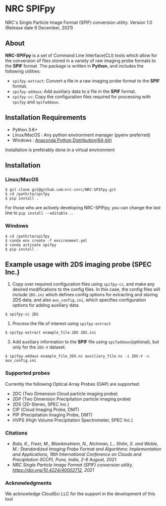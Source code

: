 # NRC SPIFpy

NRC's Single Particle Image Format (SPIF) conversion utility. 
Version 1.0 (Release date 9 December, 2021)

## About

**NRC-SPIFpy** is a set of Command Line Interface(CLI) tools which allow for the conversion of files stored in a 
variety of raw imaging probe formats to the **SPIF** format. The package is written in **Python**, 
and includes the following utilities:

- `spifpy-extract`: Convert a file in a raw imaging probe format to the **SPIF** format.
- `spifpy-addaux`: Add auxiliary data to a file in the **SPIF** format.
- `spifpy-cc`: Copy the configuration files required for processing with `spifpy` and `spifaddaux`.

## Installation Requirements
- Python 3.6+
- Linux/MacOS : Any python environment manager (pyenv preferred)
- Windows : [Anaconda Python Distribution(64-bit)](https://www.anaconda.com/products/individual)

Installation is preferably done in a virtual environment

## Installation

### Linux/MacOS
```
$ git clone git@github.com:nrc-cnrc/NRC-SPIFpy.git
$ cd /path/to/spifpy
$ pip install .
```
For those who are actively developing NRC-SPIFpy, you can change the last line to ```pip install --editable .```. 

### Windows

```
$ cd /path/to/spifpy
$ conda env create -f environment.yml
$ conda activate spifpy
$ pip install .
```

<a name="usage"></a>
## Example usage with 2DS imaging probe (SPEC Inc.)

1. Copy over required configuration files using `spifpy-cc`, and make any desired modifications to the config files. In this
case, the config files will include `2DS.ini` which defines config options for extracting and storing 2DS data, and
also `aux_config.ini`, which specifies configuration options for adding auxiliary data.

```
$ spifpy-cc 2DS
```

1. Process the file of interest using `spifpy-extract`

```
$ spifpy-extract example_file.2DS 2DS.ini 
```

3. Add auxiliary information to the **SPIF** file using `spifaddaux`(optional), but only for the
`2DS-V` dataset.

```
$ spifpy-addaux example_file_2DS.nc auxiliary_file.nc -i 2DS-V -c aux_config.ini 
```

<a name="supported-probes"></a>
### Supported probes

Currently the following Optical Array Probes (OAP) are supported:

- 2DC (Two Dimension Cloud particle imaging probe)
- 2DP (Two Dimension Precipitation particle imaging probe)
- 2DS (2D-Stereo, SPEC Inc.)
- CIP (Cloud Imaging Probe, DMT)
- PIP (Precipitation Imaging Probe, DMT)
- HVPS (High Volume Precipitation Spectrometer, SPEC Inc.)

<a name="citation"></a>
### Citations  
- <i>Bala, K., Freer, M., Bliankinshtein, N., Nichman, L., Shilin, S. and Wolde, M.: Standardized Imaging Probe Format and Algorithms: Implementation and Applications, 18th International Conference on Clouds and Precipitation (ICCP), Pune, India, 2-6 August, 2021.</i>
- <i>NRC Single Particle Image Format (SPIF) conversion utility, https://doi.org/10.4224/40002712, 2021</i>

<a name="acknowledgment"></a>
### Acknowledgments
We acknowledge CloudSci LLC for the support in the development of this tool
